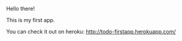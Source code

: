 
Hello there!

This is my first app.

You can check it out on heroku: http://todo-firstapp.herokuapp.com/
